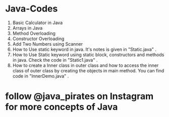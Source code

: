 # Java-Codes

1. Basic Calculator in Java
2. Arrays in Java
3. Method Overloading 
4. Constructor Overloading
5. Add Two Numbers using Scanner
6. How to Use static keyword in java. It's notes is given in "Static.java" .
7. How to Use Static keyword using static block, constructors and methods in java. Check the code in "Static1.java" .
8. How to create a Inner class in outer class and how to access the inner class of outer class by creating the objects in main method. You can find code in "InnerDemo.java" .


# follow @java_pirates on Instagram for more concepts of Java 
